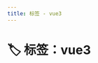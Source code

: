 ```yaml
---
title: 标签 - vue3
---
```


<script setup>
const posts = [
  {
    "title": "使用 Vue 3 Composition API 的实践",
    "date": "2025-05-27",
    "description": "初学者如何理解并应用 Vue 3 Composition API 的基本用法和优势",
    "tags": [
      "vue3",
      "composition-api",
      "前端"
    ],
    "link": "/posts/2025/vue3-composition-api"
  }
]
</script>

# 🏷️ 标签：vue3


<PostCard
  v-for="post in posts"
  :key="post.link"
  v-bind="post"
/>